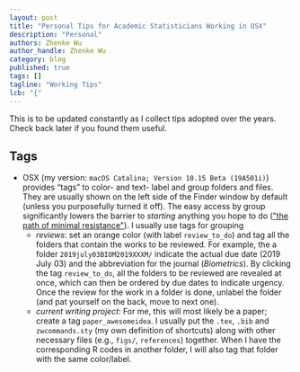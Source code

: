 ```yaml
---
layout: post
title: "Personal Tips for Academic Statisticians Working in OSX"
description: "Personal"
authors: Zhenke Wu
author_handle: Zhenke Wu
category: blog
published: true
tags: []
tagline: "Working Tips"
lcb: "{"
---
```


This is to be updated constantly as I collect tips adopted over the years. Check back later if you found them useful.

## Tags

- OSX (my version: `macOS Catalina; Version 10.15 Beta (19A501i)`) provides “tags” to color- and text- label and group folders and files. They are usually shown on the left side of the Finder window by default (unless you purposefully turned it off). The easy access by group significantly lowers the barrier to *starting* anything you hope to do (["the path of minimal resistance"](http://matt.might.net/articles/productivity-tips-hints-hacks-tricks-for-grad-students-academics/#philosophy)). I usually use tags for grouping
	- *reviews*: set an orange color (with label `review_to_do`) and tag all the folders that contain the works to be reviewed. For example, the a folder `2019july03BIOM2019XXXM/` indicate the actual due date (2019 July 03) and the abbreviation for the journal (*Biometrics*). By clicking the tag `review_to_do`, all the folders to be reviewed are revealed at once, which can then be ordered by due dates to indicate urgency. Once the review for the work in a folder is done, unlabel the folder (and pat yourself on the back, move to next one).
	- *current writing project*: For me, this will most likely be a paper; create a tag `paper_awesomeidea`. I usually put the `.tex`, `.bib` and `zwcommands.sty` (my own definition of shortcuts) along with other necessary files (e.g., `figs/`, `references`) together. When I have the corresponding R codes in another folder, I will also tag that folder with the same color/label.
	